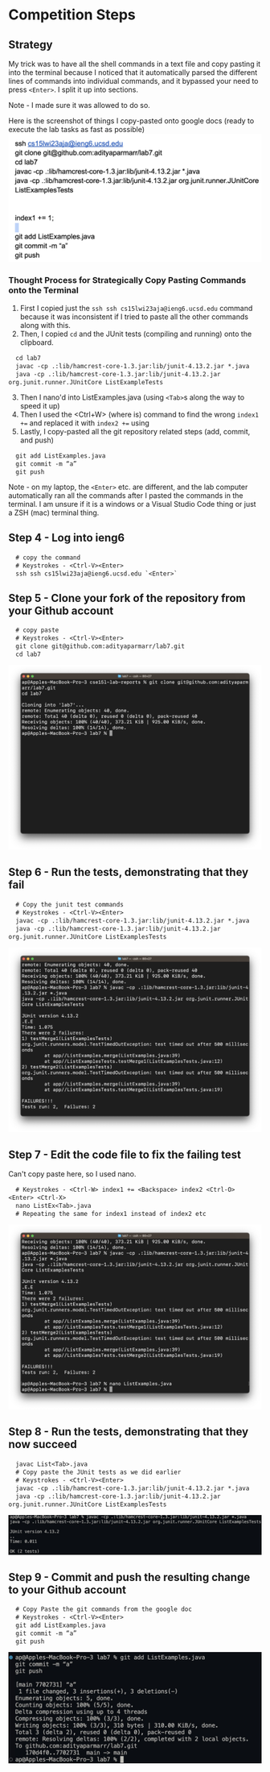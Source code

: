 # Competition Steps

## Strategy

My trick was to have all the shell commands in a text file and copy pasting it into the terminal because I noticed that it automatically parsed the different lines of commands into individual commands, and it bypassed your need to press `<Enter>`.
I split it up into sections.

Note - I made sure it was allowed to do so.

Here is the screenshot of things I copy-pasted onto google docs (ready to execute the lab tasks as fast as possible)
![Screenshot of Google Doc with all the commands to be copy pasted](lab7doc.jpg)

### Thought Process for Strategically Copy Pasting Commands onto the Terminal
1. First I copied just the `ssh ssh cs15lwi23aja@ieng6.ucsd.edu` command because it was inconsistent if I tried to paste all the other commands along with this.
2. Then, I copied  `cd` and the JUnit tests (compiling and running) onto the clipboard.
```
  cd lab7
  javac -cp .:lib/hamcrest-core-1.3.jar:lib/junit-4.13.2.jar *.java
  java -cp .:lib/hamcrest-core-1.3.jar:lib/junit-4.13.2.jar org.junit.runner.JUnitCore ListExampleTests
```
3. Then I nano'd into ListExamples.java (using `<Tab>`s along the way to speed it up)
4. Then I used the <Ctrl+W> (where is) command to find the wrong `index1 +=` and replaced it with `index2 +=` using <Backspace>
5. Lastly, I copy-pasted all the git repository related steps (add, commit, and push)
```
  git add ListExamples.java
  git commit -m “a”
  git push
```
Note - on my laptop, the `<Enter>` etc. are different, and the lab computer automatically ran all the commands after I pasted the commands in the terminal. I am unsure if it is a windows or a Visual Studio Code thing or just a ZSH (mac) terminal thing.
## Step 4 - Log into ieng6
```
  # copy the command
  # Keystrokes - <Ctrl-V><Enter>
  ssh ssh cs15lwi23aja@ieng6.ucsd.edu `<Enter>`
```
## Step 5 - Clone your fork of the repository from your Github account
```
  # copy paste 
  # Keystrokes - <Ctrl-V><Enter>
  git clone git@github.com:adityaparmarr/lab7.git 
  cd lab7
```
![Step 5](step5.jpg)
## Step 6 - Run the tests, demonstrating that they fail

```
  # Copy the junit test commands
  # Keystrokes - <Ctrl-V><Enter>
  javac -cp .:lib/hamcrest-core-1.3.jar:lib/junit-4.13.2.jar *.java
  java -cp .:lib/hamcrest-core-1.3.jar:lib/junit-4.13.2.jar org.junit.runner.JUnitCore ListExamplesTests
```
![Step 6](step6.jpg)
## Step 7 - Edit the code file to fix the failing test
Can't copy paste here, so I used nano.
```
  # Keystrokes - <Ctrl-W> index1 += <Backspace> index2 <Ctrl-O> <Enter> <Ctrl-X>
  nano ListEx<Tab>.java
  # Repeating the same for index1 instead of index2 etc
```
![Step 7](step7.jpg)
## Step 8 - Run the tests, demonstrating that they now succeed
```
  javac List<Tab>.java
  # Copy paste the JUnit tests as we did earlier
  # Keystrokes - <Ctrl-V><Enter>
  javac -cp .:lib/hamcrest-core-1.3.jar:lib/junit-4.13.2.jar *.java
  java -cp .:lib/hamcrest-core-1.3.jar:lib/junit-4.13.2.jar org.junit.runner.JUnitCore ListExamplesTests
```
![Step 8](step8.jpg)
## Step 9 - Commit and push the resulting change to your Github account
```
  # Copy Paste the git commands from the google doc
  # Keystrokes - <Ctrl-V><Enter>
  git add ListExamples.java
  git commit -m “a”  
  git push
```
![Step 9](step9.jpg)
